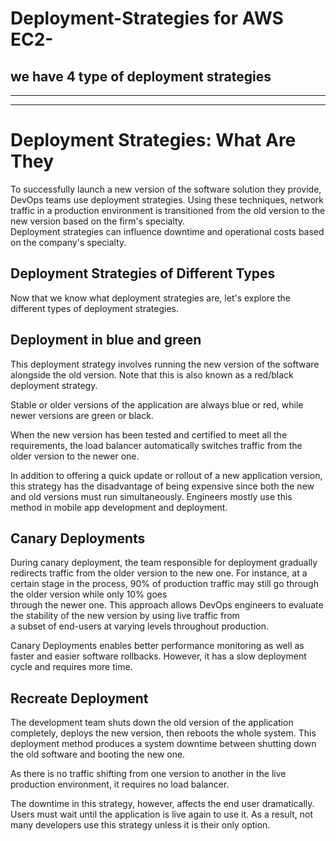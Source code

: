 # Deployment-Strategies for AWS EC2-   
          
## we have 4 type of deployment strategies                                                           
                                                                              
----------------------------------------------------------------------                                            
--------------------------------------------------------------------                                     
                                                                                                                                                   
# Deployment Strategies: What Are They                                                                                                                                                                                                                                                                                                    
                                                                                     
To successfully launch a new version of the software solution they provide, DevOps teams use deployment strategies. Using these techniques, 
network traffic in a production environment is transitioned from the old version to the new version based on the firm's specialty.    
Deployment strategies can influence downtime and operational costs based on the company's specialty.       
     
## Deployment Strategies of Different Types         

Now that we know what deployment strategies are, let's explore the different types of deployment strategies.
        
## Deployment in blue and green

This deployment strategy involves running the new version of the software alongside the old version. Note that this is also known as a red/black deployment strategy.

Stable or older versions of the application are always blue or red, while newer versions are green or black.

When the new version has been tested and certified to meet all the requirements, the load balancer automatically switches traffic from the older version to the newer one.

In addition to offering a quick update or rollout of a new application version, this strategy has the disadvantage of being
expensive since both the new and old versions must run simultaneously. Engineers mostly use this method in mobile app development and deployment.

## Canary Deployments

During canary deployment, the team responsible for deployment gradually redirects traffic from the older version to the new one. 
For instance, at a certain stage in the process, 90% of production traffic may still go through the older version while only 10% goes     
through the newer one. This approach allows DevOps engineers to evaluate the stability of the new version by using live traffic from      
a subset of end-users at varying levels throughout production.

Canary Deployments enables better performance monitoring as well as faster and easier software rollbacks. However, it has a slow deployment cycle and requires more time.

## Recreate Deployment
      
The development team shuts down the old version of the application completely, deploys the new version, then reboots the whole system. 
This deployment method produces a system downtime between shutting down the old software and booting the new one.

As there is no traffic shifting from one version to another in the live production environment, it requires no load balancer.

The downtime in this strategy, however, affects the end user dramatically. Users must wait until the application is live again to use it.
As a result, not many developers use this strategy unless it is their only option.
